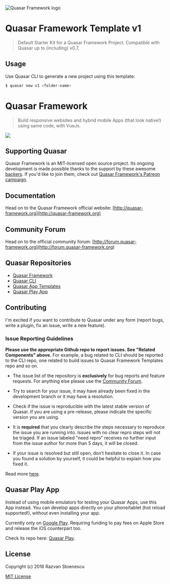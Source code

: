 ![Quasar Framework logo](http://quasar-framework.org/images/logo/xxhdpi.png)

# Quasar Framework Template **v1**
> Default Starter Kit for a Quasar Framework Project. Compatible with Quasar up to (including) v0.7.

## Usage
Use Quasar CLI to generate a new project using this template:

``` bash
$ quasar new v1 <folder-name>
```

# Quasar Framework
> Build responsive websites and hybrid mobile Apps (that look native!) using same code, with VueJs.

<a href="https://badge.fury.io/js/quasar-framework"><img src="https://badge.fury.io/js/quasar-framework.svg"></a>

## Supporting Quasar
Quasar Framework is an MIT-licensed open source project. Its ongoing development is made possible thanks to the support by these awesome [backers](https://github.com/rstoenescu/quasar-framework/blob/dev/backers.md). If you'd like to join them, check out [Quasar Framework's Patreon campaign](https://www.patreon.com/quasarframework).

## Documentation

Head on to the Quasar Framework official website: [http://quasar-framework.org](http://quasar-framework.org)

## Community Forum

Head on to the official community forum: [http://forum.quasar-framework.org](http://forum.quasar-framework.org)

## Quasar Repositories

* [Quasar Framework](https://github.com/rstoenescu/quasar-framework)
* [Quasar CLI](https://github.com/rstoenescu/quasar-cli)
* [Quasar App Templates](https://github.com/rstoenescu/quasar-templates)
* [Quasar Play App](https://github.com/rstoenescu/quasar-play)

## Contributing

I'm excited if you want to contribute to Quasar under any form (report bugs, write a plugin, fix an issue, write a new feature).

### Issue Reporting Guidelines

**Please use the appropriate Github repo to report issues. See "Related Components" above.** For example, a bug related to CLI should be reported to the CLI repo, one related to build issues to Quasar Framework Templates repo and so on.

- The issue list of the repository is **exclusively** for bug reports and feature requests. For anything else please use the [Community Forum](http://forum.quasar-framework.org).

- Try to search for your issue, it may have already been fixed in the development branch or it may have a resolution.

- Check if the issue is reproducible with the latest stable version of Quasar. If you are using a pre-release, please indicate the specific version you are using.

- It is **required** that you clearly describe the steps necessary to reproduce the issue you are running into. Issues with no clear repro steps will not be triaged. If an issue labeled "need repro" receives no further input from the issue author for more than 5 days, it will be closed.

- If your issue is resolved but still open, don’t hesitate to close it. In case you found a solution by yourself, it could be helpful to explain how you fixed it.

Read more [here](http://quasar-framework.org/guide/contributing.html).

## Quasar Play App

Instead of using mobile emulators for testing your Quasar Apps, use this App instead. You can develop apps directly on your phone/tablet (hot reload supported!), without even installing your app.

Currently only on [Google Play](https://play.google.com/store/apps/details?id=com.quasarframework.quasarplay&utm_source=global_co&utm_medium=prtnr&utm_content=Mar2515&utm_campaign=PartBadge&pcampaignid=MKT-Other-global-all-co-prtnr-py-PartBadge-Mar2515-1). Requiring funding to pay fees on Apple Store and release the iOS counterpart too.

Check its repo here: [Quasar Play](https://github.com/rstoenescu/quasar-play).

## License

Copyright (c) 2016 Razvan Stoenescu

[MIT License](http://en.wikipedia.org/wiki/MIT_License)
